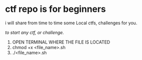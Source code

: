 # ctf repo is for beginners

i will share from time to time some Local ctfs, challenges for you.

*to start any ctf, or challenge.*

1. OPEN TERMINAL WHERE THE FILE IS LOCATED
2. chmod +x <file_name>.sh
3. ./<file_name>.sh
